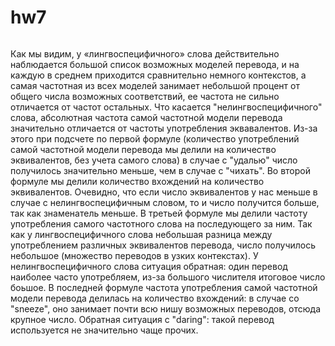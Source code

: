 # hw7

![]()

Как мы видим, у «лингвоспецифичного» слова действительно наблюдается большой список возможных моделей перевода, и на каждую в среднем приходится сравнительно немного контекстов, а самая частотная из всех моделей занимает небольшой процент от общего числа возможных соответствий, ее частота не сильно отличается от частот остальных. Что касается "нелингвоспецифичного" слова, абсолютная частота самой частотной модели перевода значительно отличается от частоты употребления эквавалентов. Из-за этого при подсчете по первой формуле (количество употреблений самой частотной модели перевода мы делили на количество эквивалентов, без учета самого слова) в случае с "удалью" число получилось значительно меньше, чем в случае с "чихать". Во второй формуле мы делили количество вхождений на количество эквивалентов. Очевидно, что если число эквивалентов у нас меньше в случае с нелингвоспецифичным словом, то и число получится больше, так как знаменатель меньше. В третьей формуле мы делили частоту употребления самого частотного слова на последующего за ним. Так как у лингвоспецифичного слова небольшая разница между употреблением различных эквивалентов перевода, число получилось небольшое (множество переводов в узких контекстах). У нелингвоспецифичного слова ситуация обратная: один перевод наиболее часто употребляем, из-за большого числителя итоговое число боьшое. В последней формуле частота употребления самой частотной модели перевода делилась на количество вхождений: в случае со "sneeze", оно занимает почти всю нишу возможных переводов, отсюда крупное число. Обратная ситуация с "daring": такой перевод используется не значительно чаще прочих.

